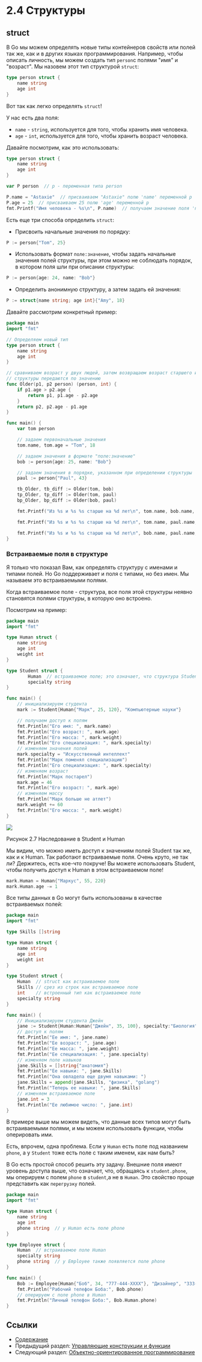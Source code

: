 # 2.4 Структуры

## struct

В Go мы можем определять новые типы контейнеров свойств или полей так же, как и в других языках программирования. Например, чтобы описать личность, мы можем создать тип `person`с полями "имя" и "возраст". Мы назовем этот тип структурой `struct`:
```Go
type person struct {
    name string
    age int
}
```
Вот так как легко определять `struct`!

У нас есть два поля:

- `name` - `string`, используется для того, чтобы хранить имя человека.
- `age` - `int`, используется для того, чтобы хранить возраст человека.

Давайте посмотрим, как это использовать:
```Go
type person struct {
    name string
    age int
}

var P person  // p - переменная типа person

P.name = "Astaxie"  // присваиваем "Astaxie" полю 'name' переменной p
P.age = 25  // присваиваем 25 полю 'age' переменной p
fmt.Printf("Имя человека - %s\n", P.name)  // получаем значение поля 'name' переменной p
```
Есть еще три способа определить `struct`:

- Присвоить начальные значения по порядку:
```Go
P := person{"Tom", 25}
```
- Использовать формат `поле:значение`, чтобы задать начальные значения полей структуры, при этом можно не соблюдать порядок, в котором поля шли при описании структуры:
```Go
P := person{age: 24, name: "Bob"}
```
- Определить анонимную структуру, а затем задать ей значения:
```Go
P := struct{name string; age int}{"Amy", 18}
```		
Давайте рассмотрим конкретный пример:
```Go
package main
import "fmt"

// Определяем новый тип
type person struct {
    name string
    age int
}

// сравниваем возраст у двух людей, затем возвращаем возраст старшего из них и разницу в возрасте.
// структуры передаются по значению
func Older(p1, p2 person) (person, int) {
    if p1.age > p2.age {  
        return p1, p1.age - p2.age
    }
    return p2, p2.age - p1.age
}

func main() {
    var tom person

    // задаем первоначальные значения
    tom.name, tom.age = "Tom", 18

    // задаем значения в формате "поле:значение"
    bob := person{age: 25, name: "Bob"}

    // задаем значения в порядке, указанном при определении структуры
    paul := person{"Paul", 43}

    tb_Older, tb_diff := Older(tom, bob)
    tp_Older, tp_diff := Older(tom, paul)
    bp_Older, bp_diff := Older(bob, paul)

    fmt.Printf("Из %s и %s %s старше на %d лет\n", tom.name, bob.name, tb_Older.name, tb_diff)

    fmt.Printf("Из %s и %s %s старше на %d лет\n", tom.name, paul.name, tp_Older.name, tp_diff)

    fmt.Printf("Из %s и %s %s старше на %d лет\n", bob.name, paul.name, bp_Older.name, bp_diff)
}
```
### Встраиваемые поля в структуре

Я только что показал Вам, как определять структуру с именами и типами полей. Но Go поддерживает и поля с типами, но без имен. Мы называем это встраиваемыми полями.

Когда встраиваемое поле - структура, все поля этой структуры неявно становятся полями структуры, в которую оно встроено.

Посмотрим на пример:
```Go
package main
import "fmt"

type Human struct {
    name string
    age int
    weight int
}

type Student struct {
    	Human  // встраиваемое поле; это означает, что структура Student включает в себя все поля структуры Human.
    	specialty string
}

func main() {
    // инициализируем студента
    mark := Student{Human{"Марк", 25, 120}, "Компьютерные науки"}

    // получаем доступ к полям
    fmt.Println("Его имя: ", mark.name)
    fmt.Println("Его возраст: ", mark.age)
    fmt.Println("Его масса: ", mark.weight)
    fmt.Println("Его специализация: ", mark.specialty)
    // изменяем значения полей
    mark.specialty = "Искусственный интеллект"
    fmt.Println("Марк поменял специализацию")
    fmt.Println("Его специализация: ", mark.specialty)
    // изменяем возраст
    fmt.Println("Марк постарел")
    mark.age = 46
    fmt.Println("Его возраст: ", mark.age)
    // изменяем массу
    fmt.Println("Марк больше не атлет")
    mark.weight += 60
    fmt.Println("Его масса: ", mark.weight)
}
```
![](images/2.4.student_struct.png?raw=true)

Рисунок 2.7 Наследование в Student и Human

Мы видим, что можно иметь доступ к значениям полей Student так же, как и к Human. Так работают встраиваемые поля. Очень круто, не так ли? Держитесь, есть кое-что покруче! Вы можете использовать Student, чтобы получить доступ к Human в этом встраиваемом поле!
```Go
mark.Human = Human{"Маркус", 55, 220}
mark.Human.age -= 1
```
Все типы данных в Go могут быть использованы в качестве встраиваемых полей:
```Go
package main
import "fmt"

type Skills []string

type Human struct {
    name string
    age int
    weight int
}

type Student struct {
    Human  // struct как встраиваемое поле
    Skills // срез из строк как встраиваемое поле
    int    // встроенный тип как встраиваемое поле
    specialty string
}

func main() {
    // Инициализируем студента Джейн
    jane := Student{Human:Human{"Джейн", 35, 100}, specialty:"Биология"}
    // доступ к полям
    fmt.Println("Ее имя: ", jane.name)
    fmt.Println("Ее возраст: ", jane.age)
    fmt.Println("Ее масса: ", jane.weight)
    fmt.Println("Ее специализация: ", jane.specialty)
    // изменяем поле навыков
    jane.Skills = []string{"анатомия"}
    fmt.Println("Ее навыки: ", jane.Skills)
    fmt.Println("Она овладела еще двумя навыками: ")
    jane.Skills = append(jane.Skills, "физика", "golang")
    fmt.Println("Теперь ее навыки: ", jane.Skills)
    // изменяем встраиваемое поле
    jane.int = 3
    fmt.Println("Ее любимое число: ", jane.int)
}
```
В примере выше мы можем видеть, что данные всех типов могут быть встраиваемыми полями, и мы можем использовать функции, чтобы оперировать ими.

Есть, впрочем, одна проблема. Если у `Human` есть поле под названием `phone`, а у `Student` тоже есть поле с таким именем, как нам быть?

В Go есть простой способ решить эту задачу. Внешние поля имеют уровень доступа выше, что означает, что, обращаясь к `student.phone`, мы оперируем с полем `phone` в `student`,а не в `Human`. Это свойство проще представить как `перегрузку` полей.
```Go
package main
import "fmt"

type Human struct {
    name string
    age int
    phone string  // у Human есть поле phone
}

type Employee struct {
    Human  // встраиваемое поле Human
    specialty string
    phone string  // у Employee также появляется поле phone
}

func main() {
    Bob := Employee{Human{"Боб", 34, "777-444-XXXX"}, "Дизайнер", "333-222"}
    fmt.Println("Рабочий телефон Боба:", Bob.phone)
    // оперируем с поле phone в Human
    fmt.Println("Личный телефон Боба:", Bob.Human.phone)
}
```
## Ссылки

- [Содержание](preface.md)
- Предыдущий раздел: [Управляющие конструкции и функции](02.3.md)
- Следующий раздел: [Объектно-ориентированное программирование](02.5.md)
